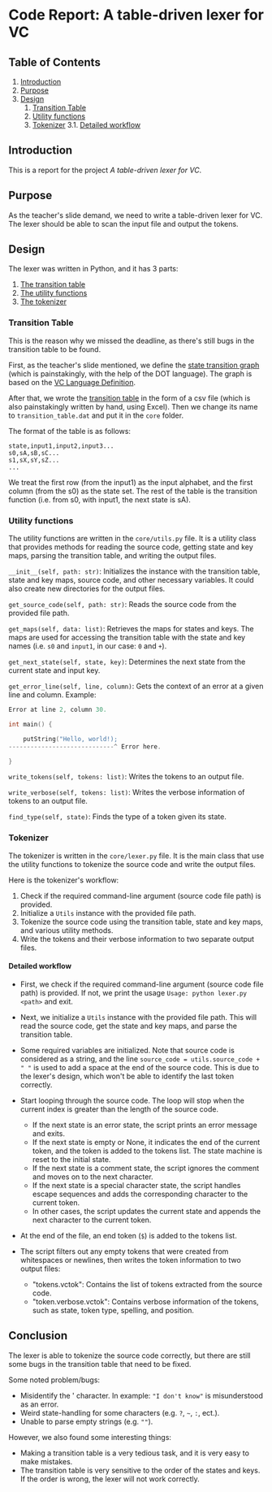 # Code Report: A table-driven lexer for VC

## Table of Contents

1. [Introduction](#introduction)
2. [Purpose](#purpose)
3. [Design](#design)
    1. [Transition Table](#transition-table)
    2. [Utility functions](#utility-functions)
    3. [Tokenizer](#tokenizer)
    3.1. [Detailed workflow](#detailed-workflow)

## Introduction

This is a report for the project *A table-driven lexer for VC*.

## Purpose

As the teacher's slide demand, we need to write a table-driven lexer for VC.
The lexer should be able to scan the input file and output the tokens.

## Design

The lexer was written in Python, and it has 3 parts:

1. [The transition table](#transition-table)
2. [The utility functions](#utility-functions)
3. [The tokenizer](#tokenizer)

### Transition Table

This is the reason why we missed the deadline, as there's still bugs in the transition table to be found.

First, as the teacher's slide mentioned, we define the [state transition graph](transition_graph/transition_graph.png) (which is painstakingly, with the help of the DOT language). The graph is based on the [VC Language Definition](../course_info/VC_Language_Definition.pdf).

After that, we wrote the [transition table](core/transition_table.dat) in the form of a csv file (which is also painstakingly written by hand, using Excel). Then we change its name to `transition_table.dat` and put it in the `core` folder.

The format of the table is as follows:

```csv
state,input1,input2,input3...
s0,sA,sB,sC...
s1,sX,sY,sZ...
...
```

We treat the first row (from the input1) as the input alphabet, and the first column (from the s0) as the state set. The rest of the table is the transition function (i.e. from s0, with input1, the next state is sA).

### Utility functions

The utility functions are written in the `core/utils.py` file. It is a utility class that provides methods for reading the source code, getting state and key maps, parsing the transition table, and writing the output files.

`__init__(self, path: str)`: Initializes the instance with the transition table, state and key maps, source code, and other necessary variables. It could also create new directories for the output files.

`get_source_code(self, path: str)`: Reads the source code from the provided file path.

`get_maps(self, data: list)`: Retrieves the maps for states and keys. The maps are used for accessing the transition table with the state and key names (i.e. `s0` and `input1`, in our case: `0` and `+`).

`get_next_state(self, state, key)`: Determines the next state from the current state and input key.

`get_error_line(self, line, column)`: Gets the context of an error at a given line and column. Example:

```c
Error at line 2, column 30.

int main() {

    putString("Hello, world!);
-----------------------------^ Error here.

}
```

`write_tokens(self, tokens: list)`: Writes the tokens to an output file.

`write_verbose(self, tokens: list)`: Writes the verbose information of tokens to an output file.

`find_type(self, state)`: Finds the type of a token given its state.

### Tokenizer

The tokenizer is written in the `core/lexer.py` file. It is the main class that use the utility functions to tokenize the source code and write the output files.

Here is the tokenizer's workflow:

1. Check if the required command-line argument (source code file path) is provided.
2. Initialize a `Utils` instance with the provided file path.
3. Tokenize the source code using the transition table, state and key maps, and various utility methods.
4. Write the tokens and their verbose information to two separate output files.

#### Detailed workflow

- First, we check if the required command-line argument (source code file path) is provided.
If not, we print the usage `Usage: python lexer.py <path>` and exit.

- Next, we initialize a `Utils` instance with the provided file path. This will read the source code, get the state and key maps, and parse the transition table.

- Some required variables are initialized. Note that source code is considered as a string, and the line `source_code = utils.source_code + " "` is used to add a space at the end of the source code. This is due to the lexer's design, which won't be able to identify the last token correctly.

- Start looping through the source code. The loop will stop when the current index is greater than the length of the source code.
  - If the next state is an error state, the script prints an error message and exits.
  - If the next state is empty or None, it indicates the end of the current token, and the token is added to the tokens list. The state machine is reset to the initial state.
  - If the next state is a comment state, the script ignores the comment and moves on to the next character.
  - If the next state is a special character state, the script handles escape sequences and adds the corresponding character to the current token.
  - In other cases, the script updates the current state and appends the next character to the current token.

- At the end of the file, an end token (`$`) is added to the tokens list.

- The script filters out any empty tokens that were created from whitespaces or newlines, then writes the token information to two output files:
  - "tokens.vctok": Contains the list of tokens extracted from the source code.
  - "token.verbose.vctok": Contains verbose information of the tokens, such as state, token type, spelling, and position.

## Conclusion

The lexer is able to tokenize the source code correctly, but there are still some bugs in the transition table that need to be fixed.

Some noted problem/bugs:

- Misidentify the ' character. In example: `"I don't know"` is misunderstood as an error.
- Weird state-handling for some characters (e.g. `?`, `~`, `:`, ect.).
- Unable to parse empty strings (e.g. `""`).

However, we also found some interesting things:

- Making a transition table is a very tedious task, and it is very easy to make mistakes.
- The transition table is very sensitive to the order of the states and keys. If the order is wrong, the lexer will not work correctly.
